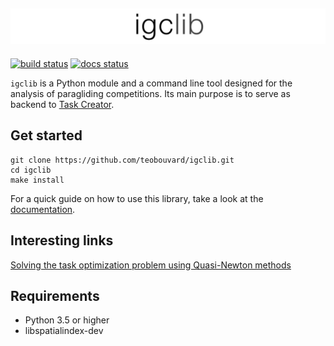 [![logo](assets/igclib_logo.svg)](https://teobouvard.github.io/)
---

[![build status](https://img.shields.io/circleci/build/github/teobouvard/igclib/master?style=flat-square)](https://circleci.com/gh/teobouvard/igclib)
[![docs status](https://img.shields.io/readthedocs/igclib?style=flat-square)](https://igclib.readthedocs.io/en/latest/)

``igclib`` is a Python module and a command line tool designed for the analysis of paragliding competitions. Its main purpose is to serve as backend to [Task Creator](https://github.com/julien66/meteor-task-creator).

## Get started

```shell
git clone https://github.com/teobouvard/igclib.git
cd igclib
make install
```

For a quick guide on how to use this library, take a look at the [documentation](https://igclib.readthedocs.io/en/latest/).

## Interesting links

[Solving the task optimization problem using Quasi-Newton methods](https://teobouvard.github.io/2019/10/20/task_optimization.html)


## Requirements

* Python 3.5 or higher
* libspatialindex-dev
